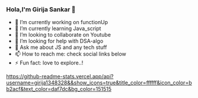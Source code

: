 ### Hola,I'm Girija Sankar 👋

- 🔭 I’m currently working on functionUp
- 🌱 I’m currently learning Java_script
- 👯 I’m looking to collaborate on Youtube
- 🤔 I’m looking for help with DSA-algo
- 💬 Ask me about JS and any tech stuff
- 📫 How to reach me: check social links below
- ⚡ Fun fact: love to explore..!

https://github-readme-stats.vercel.app/api?username=girija1348328&&show_icons=true&title_color=ffffff&icon_color=bb2acf&text_color=daf7dc&bg_color=151515

